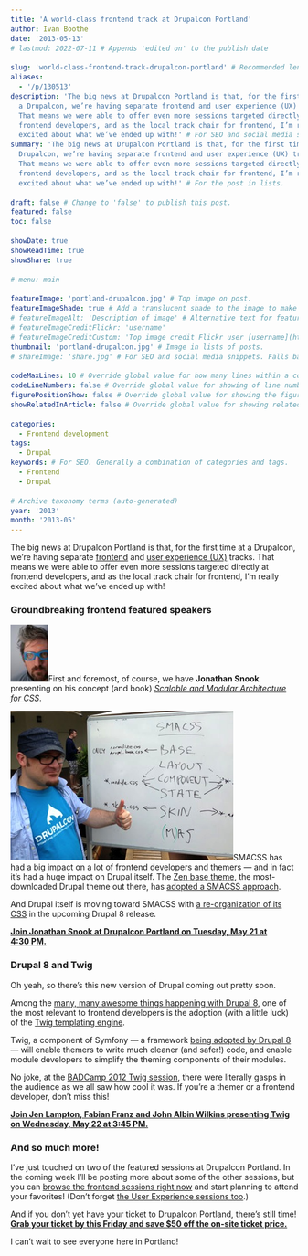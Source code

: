 ```yaml
---
title: 'A world-class frontend track at Drupalcon Portland'
author: Ivan Boothe
date: '2013-05-13'
# lastmod: 2022-07-11 # Appends 'edited on' to the publish date

slug: 'world-class-frontend-track-drupalcon-portland' # Recommended length is 3 to 5 words.
aliases:
  - '/p/130513'
description: 'The big news at Drupalcon Portland is that, for the first time at
  a Drupalcon, we’re having separate frontend and user experience (UX) tracks.
  That means we were able to offer even more sessions targeted directly at
  frontend developers, and as the local track chair for frontend, I’m really
  excited about what we’ve ended up with!' # For SEO and social media snippets.
summary: 'The big news at Drupalcon Portland is that, for the first time at a
  Drupalcon, we’re having separate frontend and user experience (UX) tracks.
  That means we were able to offer even more sessions targeted directly at
  frontend developers, and as the local track chair for frontend, I’m really
  excited about what we’ve ended up with!' # For the post in lists.

draft: false # Change to 'false' to publish this post.
featured: false
toc: false

showDate: true
showReadTime: true
showShare: true

# menu: main

featureImage: 'portland-drupalcon.jpg' # Top image on post.
featureImageShade: true # Add a translucent shade to the image to make overlaid text easier to read.
# featureImageAlt: 'Description of image' # Alternative text for featured image.
# featureImageCreditFlickr: 'username'
# featureImageCreditCustom: 'Top image credit Flickr user [username](https://www.flickr.com/photos/username).'
thumbnail: 'portland-drupalcon.jpg' # Image in lists of posts.
# shareImage: 'share.jpg' # For SEO and social media snippets. Falls back to thumbnail (if set) or featureImage.

codeMaxLines: 10 # Override global value for how many lines within a code block before auto-collapsing.
codeLineNumbers: false # Override global value for showing of line numbers within code block.
figurePositionShow: false # Override global value for showing the figure label.
showRelatedInArticle: false # Override global value for showing related posts in this series at the end of the content.

categories:
  - Frontend development
tags:
  - Drupal
keywords: # For SEO. Generally a combination of categories and tags.
  - Frontend
  - Drupal

# Archive taxonomy terms (auto-generated)
year: '2013'
month: '2013-05'
---
```


The big news at Drupalcon Portland is that, for the first time at a Drupalcon,
we’re having separate
[frontend](https://portland2013.drupal.org/program/tracks/#frontend) and
[user experience (UX)](https://portland2013.drupal.org/program/tracks/#UX)
tracks. That means we were able to offer even more sessions targeted directly at
frontend developers, and as the local track chair for frontend, I’m really
excited about what we’ve ended up with!

### Groundbreaking frontend featured speakers

![Jonathan Snook ::legacy-float-l](jonathansnook.jpg ' ')First and foremost, of
course, we have **Jonathan Snook** presenting on his concept (and book)
[_Scalable and Modular Architecture for CSS_](http://smacss.com/).

![MortenDK at Drupalcon Sydney ::legacy-float-r](MASS-mortendk-crop.jpg)SMACSS
has had a big impact on a lot of frontend developers and themers — and in fact
it’s had a huge impact on Drupal itself. The
[Zen base theme](https://www.drupal.org/project/zen), the most-downloaded Drupal
theme out there, has
[adopted a SMACSS approach](https://www.drupal.org/node/1931746).

And Drupal itself is moving toward SMACSS with
[a re-organization of its CSS](https://www.drupal.org/node/1921610#comment-7096746)
in the upcoming Drupal 8 release.

[**Join Jonathan Snook at Drupalcon Portland on Tuesday, May 21 at 4:30 PM.**](https://portland2013.drupal.org/session/scalable-and-modular-architecture-css.html)

### Drupal 8 and Twig

Oh yeah, so there’s this new version of Drupal coming out pretty soon.

Among the
[many, many awesome things happening with Drupal 8](https://groups.drupal.org/drupal-initiatives),
one of the most relevant to frontend developers is the adoption (with a little
luck) of the [Twig templating engine](https://twig.symfony.com/).

Twig, a component of Symfony — a framework
[being adopted by Drupal 8](https://symfony.com/blog/symfony2-meets-drupal-8) —
will enable themers to write much cleaner (and safer!) code, and enable module
developers to simplify the theming components of their modules.

No joke, at the
[BADCamp 2012 Twig session](https://web.archive.org/web/20150822122025/http://2012.badcamp.net:80/program/sessions/new-theme-layer-drupal-8),
there were literally gasps in the audience as we all saw how cool it was. If
you’re a themer or a frontend developer, don’t miss this!

[**Join Jen Lampton, Fabian Franz and John Albin Wilkins presenting Twig on Wednesday, May 22 at 3:45 PM.**](https://portland2013.drupal.org/session/using-twig-new-template-engine-drupal-8.html)

### And so much more!

I’ve just touched on two of the featured sessions at Drupalcon Portland. In the
coming week I’ll be posting more about some of the other sessions, but you can
[browse the frontend sessions right now](https://portland2013.drupal.org/program/sessions.html)
and start planning to attend your favorites! (Don’t forget
[the User Experience sessions too](https://portland2013.drupal.org/program/sessions.html).)

And if you don’t yet have your ticket to Drupalcon Portland, there’s still time!
[**Grab your ticket by this Friday and save $50 off the on-site ticket price.**](https://portland2013.drupal.org/register.html)

I can’t wait to see everyone here in Portland!
